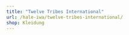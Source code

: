 ```yaml
---
title: "Twelve Tribes International"
url: /hale-iwa/twelve-tribes-international/
shop: Kleidung
---
```

